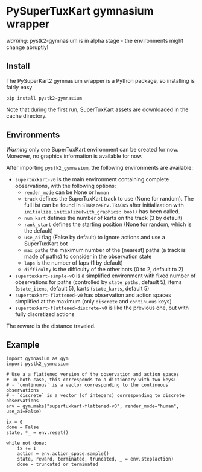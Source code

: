 # PySuperTuxKart gymnasium wrapper

*warning*: pystk2-gymnasium is in alpha stage - the environments might change abruptly!

## Install

The PySuperKart2 gymnasium wrapper is a Python package, so installing is fairly easy

`pip install pystk2-gymnasium`

Note that during the first run, SuperTuxKart assets are downloaded in the cache directory.

## Environments

*Warning* only one SuperTuxKart environment can be created for now. Moreover, no graphics information
is available for now.

After importing `pystk2_gymnasium`, the following environments are available:

- `supertuxkart-v0` is the main environment containing complete observations, with the following options:
    - `render_mode` can be None or `human`
    - `track` defines the SuperTuxKart track to use (None for random). The full list can be found in `STKRaceEnv.TRACKS` after initialization with `initialize.initialize(with_graphics: bool)` has been called.
    - `num_kart` defines the number of karts on the track (3 by default)
    - `rank_start` defines the starting position (None for random, which is the default)
    - `use_ai` flag (False by default) to ignore actions and use a SuperTuxKart bot
    - `max_paths` the maximum number of the (nearest) paths (a track is made of paths) to consider in the observation state
    - `laps` is the number of laps (1 by default)
    - `difficulty` is the difficulty of the other bots (0 to 2, default to 2)
- `supertuxkart-simple-v0` is a simplified environment with fixed number of observations for paths (controlled by `state_paths`, default 5), items (`state_items`, default 5), karts (`state_karts`, default 5)
- `supertuxkart-flattened-v0` has observation and action spaces simplified at the maximum (only `discrete` and `continuous` keys)
- `supertuxkart-flattened-discrete-v0` is like the previous one, but with fully discretized actions

The reward is the distance traveled.

## Example

```py3
import gymnasium as gym
import pystk2_gymnasium

# Use a a flattened version of the observation and action spaces
# In both case, this corresponds to a dictionary with two keys:
# - `continuous` is a vector corresponding to the continuous observations
# - `discrete` is a vector (of integers) corresponding to discrete observations
env = gym.make("supertuxkart-flattened-v0", render_mode="human", use_ai=False)

ix = 0
done = False
state, *_ = env.reset()

while not done:
    ix += 1
    action = env.action_space.sample()
    state, reward, terminated, truncated, _ = env.step(action)
    done = truncated or terminated
```

